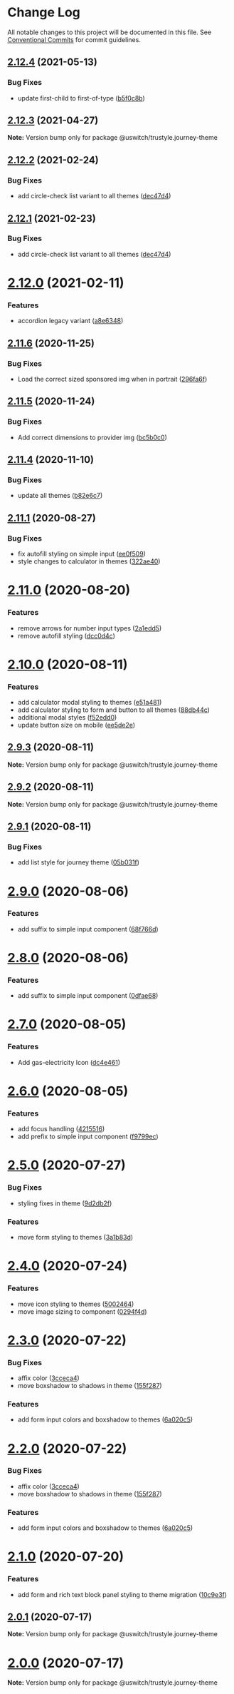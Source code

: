 # Change Log

All notable changes to this project will be documented in this file.
See [Conventional Commits](https://conventionalcommits.org) for commit guidelines.

## [2.12.4](https://github.com/uswitch/trustyle/compare/@uswitch/trustyle.journey-theme@2.12.3...@uswitch/trustyle.journey-theme@2.12.4) (2021-05-13)


### Bug Fixes

* update first-child to first-of-type ([b5f0c8b](https://github.com/uswitch/trustyle/commit/b5f0c8b))





## [2.12.3](https://github.com/uswitch/trustyle/compare/@uswitch/trustyle.journey-theme@2.12.2...@uswitch/trustyle.journey-theme@2.12.3) (2021-04-27)

**Note:** Version bump only for package @uswitch/trustyle.journey-theme





## [2.12.2](https://github.com/uswitch/trustyle/compare/@uswitch/trustyle.journey-theme@2.12.0...@uswitch/trustyle.journey-theme@2.12.2) (2021-02-24)


### Bug Fixes

* add circle-check list variant to all themes ([dec47d4](https://github.com/uswitch/trustyle/commit/dec47d4))






## [2.12.1](https://github.com/uswitch/trustyle/compare/@uswitch/trustyle.journey-theme@2.12.0...@uswitch/trustyle.journey-theme@2.12.1) (2021-02-23)


### Bug Fixes

* add circle-check list variant to all themes ([dec47d4](https://github.com/uswitch/trustyle/commit/dec47d4))





# [2.12.0](https://github.com/uswitch/trustyle/compare/@uswitch/trustyle.journey-theme@2.11.6...@uswitch/trustyle.journey-theme@2.12.0) (2021-02-11)


### Features

* accordion legacy variant ([a8e6348](https://github.com/uswitch/trustyle/commit/a8e6348))





## [2.11.6](https://github.com/uswitch/trustyle/compare/@uswitch/trustyle.journey-theme@2.11.5...@uswitch/trustyle.journey-theme@2.11.6) (2020-11-25)


### Bug Fixes

* Load the correct sized sponsored img when in portrait ([296fa6f](https://github.com/uswitch/trustyle/commit/296fa6f))





## [2.11.5](https://github.com/uswitch/trustyle/compare/@uswitch/trustyle.journey-theme@2.11.4...@uswitch/trustyle.journey-theme@2.11.5) (2020-11-24)


### Bug Fixes

* Add correct dimensions to provider img ([bc5b0c0](https://github.com/uswitch/trustyle/commit/bc5b0c0))





## [2.11.4](https://github.com/uswitch/trustyle/compare/@uswitch/trustyle.journey-theme@2.11.3...@uswitch/trustyle.journey-theme@2.11.4) (2020-11-10)


### Bug Fixes

* update all themes ([b82e6c7](https://github.com/uswitch/trustyle/commit/b82e6c7))





## [2.11.1](https://github.com/uswitch/trustyle/compare/@uswitch/trustyle.journey-theme@2.11.0...@uswitch/trustyle.journey-theme@2.11.1) (2020-08-27)


### Bug Fixes

* fix autofill styling on simple input ([ee0f509](https://github.com/uswitch/trustyle/commit/ee0f509))
* style changes to calculator in themes ([322ae40](https://github.com/uswitch/trustyle/commit/322ae40))





# [2.11.0](https://github.com/uswitch/trustyle/compare/@uswitch/trustyle.journey-theme@2.10.0...@uswitch/trustyle.journey-theme@2.11.0) (2020-08-20)


### Features

* remove arrows for number input types ([2a1edd5](https://github.com/uswitch/trustyle/commit/2a1edd5))
* remove autofill styling ([dcc0d4c](https://github.com/uswitch/trustyle/commit/dcc0d4c))





# [2.10.0](https://github.com/uswitch/trustyle/compare/@uswitch/trustyle.journey-theme@2.9.3...@uswitch/trustyle.journey-theme@2.10.0) (2020-08-11)


### Features

* add calculator modal styling to themes ([e51a481](https://github.com/uswitch/trustyle/commit/e51a481))
* add calculator styling to form and button to all themes ([88db44c](https://github.com/uswitch/trustyle/commit/88db44c))
* additional modal styles ([f52edd0](https://github.com/uswitch/trustyle/commit/f52edd0))
* update button size on mobile ([ee5de2e](https://github.com/uswitch/trustyle/commit/ee5de2e))





## [2.9.3](https://github.com/uswitch/trustyle/compare/@uswitch/trustyle.journey-theme@2.9.2...@uswitch/trustyle.journey-theme@2.9.3) (2020-08-11)

**Note:** Version bump only for package @uswitch/trustyle.journey-theme





## [2.9.2](https://github.com/uswitch/trustyle/compare/@uswitch/trustyle.journey-theme@2.9.1...@uswitch/trustyle.journey-theme@2.9.2) (2020-08-11)

**Note:** Version bump only for package @uswitch/trustyle.journey-theme





## [2.9.1](https://github.com/uswitch/trustyle/compare/@uswitch/trustyle.journey-theme@2.9.0...@uswitch/trustyle.journey-theme@2.9.1) (2020-08-11)


### Bug Fixes

* add list style for journey theme ([05b031f](https://github.com/uswitch/trustyle/commit/05b031f))






# [2.9.0](https://github.com/uswitch/trustyle/compare/@uswitch/trustyle.journey-theme@2.7.0...@uswitch/trustyle.journey-theme@2.9.0) (2020-08-06)


### Features

* add suffix to simple input component ([68f766d](https://github.com/uswitch/trustyle/commit/68f766d))





# [2.8.0](https://github.com/uswitch/trustyle/compare/@uswitch/trustyle.journey-theme@2.7.0...@uswitch/trustyle.journey-theme@2.8.0) (2020-08-06)


### Features

* add suffix to simple input component ([0dfae68](https://github.com/uswitch/trustyle/commit/0dfae68))





# [2.7.0](https://github.com/uswitch/trustyle/compare/@uswitch/trustyle.journey-theme@2.6.0...@uswitch/trustyle.journey-theme@2.7.0) (2020-08-05)


### Features

* Add gas-electricity Icon ([dc4e461](https://github.com/uswitch/trustyle/commit/dc4e461))





# [2.6.0](https://github.com/uswitch/trustyle/compare/@uswitch/trustyle.journey-theme@2.5.0...@uswitch/trustyle.journey-theme@2.6.0) (2020-08-05)


### Features

* add focus handling ([4215516](https://github.com/uswitch/trustyle/commit/4215516))
* add prefix to simple input component ([f9799ec](https://github.com/uswitch/trustyle/commit/f9799ec))





# [2.5.0](https://github.com/uswitch/trustyle/compare/@uswitch/trustyle.journey-theme@2.4.0...@uswitch/trustyle.journey-theme@2.5.0) (2020-07-27)


### Bug Fixes

* styling fixes in theme ([9d2db2f](https://github.com/uswitch/trustyle/commit/9d2db2f))


### Features

* move form styling to themes ([3a1b83d](https://github.com/uswitch/trustyle/commit/3a1b83d))





# [2.4.0](https://github.com/uswitch/trustyle/compare/@uswitch/trustyle.journey-theme@2.3.0...@uswitch/trustyle.journey-theme@2.4.0) (2020-07-24)


### Features

* move icon styling to themes ([5002464](https://github.com/uswitch/trustyle/commit/5002464))
* move image sizing to component ([0294f4d](https://github.com/uswitch/trustyle/commit/0294f4d))





# [2.3.0](https://github.com/uswitch/trustyle/compare/@uswitch/trustyle.journey-theme@2.1.0...@uswitch/trustyle.journey-theme@2.3.0) (2020-07-22)


### Bug Fixes

* affix color ([3cceca4](https://github.com/uswitch/trustyle/commit/3cceca4))
* move boxshadow to shadows in theme ([155f287](https://github.com/uswitch/trustyle/commit/155f287))


### Features

* add form input colors and boxshadow to themes ([6a020c5](https://github.com/uswitch/trustyle/commit/6a020c5))





# [2.2.0](https://github.com/uswitch/trustyle/compare/@uswitch/trustyle.journey-theme@2.1.0...@uswitch/trustyle.journey-theme@2.2.0) (2020-07-22)


### Bug Fixes

* affix color ([3cceca4](https://github.com/uswitch/trustyle/commit/3cceca4))
* move boxshadow to shadows in theme ([155f287](https://github.com/uswitch/trustyle/commit/155f287))


### Features

* add form input colors and boxshadow to themes ([6a020c5](https://github.com/uswitch/trustyle/commit/6a020c5))





# [2.1.0](https://github.com/uswitch/trustyle/compare/@uswitch/trustyle.journey-theme@2.0.1...@uswitch/trustyle.journey-theme@2.1.0) (2020-07-20)


### Features

* add form and rich text block panel styling to theme migration ([10c9e3f](https://github.com/uswitch/trustyle/commit/10c9e3f))





## [2.0.1](https://github.com/uswitch/trustyle/compare/@uswitch/trustyle.journey-theme@2.0.0...@uswitch/trustyle.journey-theme@2.0.1) (2020-07-17)

**Note:** Version bump only for package @uswitch/trustyle.journey-theme





# [2.0.0](https://github.com/uswitch/trustyle/compare/@uswitch/trustyle.journey-theme@1.4.0...@uswitch/trustyle.journey-theme@2.0.0) (2020-07-17)

**Note:** Version bump only for package @uswitch/trustyle.journey-theme
